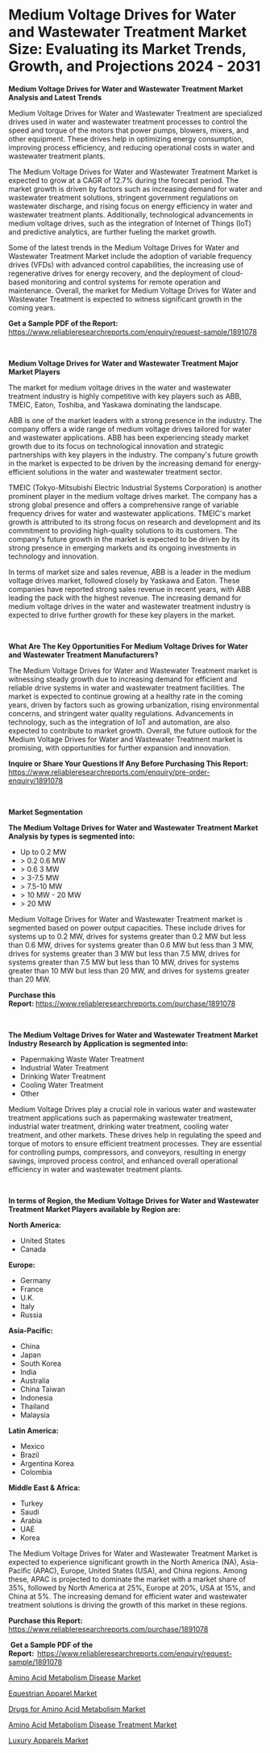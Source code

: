 <p><h1>Medium Voltage Drives for Water and Wastewater Treatment Market Size: Evaluating its Market Trends, Growth, and Projections 2024 - 2031</h1></p><p><strong>Medium Voltage Drives for Water and Wastewater Treatment Market Analysis and Latest Trends</strong></p>
<p><p>Medium Voltage Drives for Water and Wastewater Treatment are specialized drives used in water and wastewater treatment processes to control the speed and torque of the motors that power pumps, blowers, mixers, and other equipment. These drives help in optimizing energy consumption, improving process efficiency, and reducing operational costs in water and wastewater treatment plants.</p><p>The Medium Voltage Drives for Water and Wastewater Treatment Market is expected to grow at a CAGR of 12.7% during the forecast period. The market growth is driven by factors such as increasing demand for water and wastewater treatment solutions, stringent government regulations on wastewater discharge, and rising focus on energy efficiency in water and wastewater treatment plants. Additionally, technological advancements in medium voltage drives, such as the integration of Internet of Things (IoT) and predictive analytics, are further fueling the market growth.</p><p>Some of the latest trends in the Medium Voltage Drives for Water and Wastewater Treatment Market include the adoption of variable frequency drives (VFDs) with advanced control capabilities, the increasing use of regenerative drives for energy recovery, and the deployment of cloud-based monitoring and control systems for remote operation and maintenance. Overall, the market for Medium Voltage Drives for Water and Wastewater Treatment is expected to witness significant growth in the coming years.</p></p>
<p><strong>Get a Sample PDF of the Report:&nbsp;</strong> <a href="https://www.reliableresearchreports.com/enquiry/request-sample/1891078">https://www.reliableresearchreports.com/enquiry/request-sample/1891078</a></p>
<p>&nbsp;</p>
<p><strong>Medium Voltage Drives for Water and Wastewater Treatment Major Market Players</strong></p>
<p><p>The market for medium voltage drives in the water and wastewater treatment industry is highly competitive with key players such as ABB, TMEIC, Eaton, Toshiba, and Yaskawa dominating the landscape. </p><p>ABB is one of the market leaders with a strong presence in the industry. The company offers a wide range of medium voltage drives tailored for water and wastewater applications. ABB has been experiencing steady market growth due to its focus on technological innovation and strategic partnerships with key players in the industry. The company's future growth in the market is expected to be driven by the increasing demand for energy-efficient solutions in the water and wastewater treatment sector.</p><p>TMEIC (Tokyo-Mitsubishi Electric Industrial Systems Corporation) is another prominent player in the medium voltage drives market. The company has a strong global presence and offers a comprehensive range of variable frequency drives for water and wastewater applications. TMEIC's market growth is attributed to its strong focus on research and development and its commitment to providing high-quality solutions to its customers. The company's future growth in the market is expected to be driven by its strong presence in emerging markets and its ongoing investments in technology and innovation.</p><p>In terms of market size and sales revenue, ABB is a leader in the medium voltage drives market, followed closely by Yaskawa and Eaton. These companies have reported strong sales revenue in recent years, with ABB leading the pack with the highest revenue. The increasing demand for medium voltage drives in the water and wastewater treatment industry is expected to drive further growth for these key players in the market.</p></p>
<p>&nbsp;</p>
<p><strong>What Are The Key Opportunities For Medium Voltage Drives for Water and Wastewater Treatment Manufacturers?</strong></p>
<p><p>The Medium Voltage Drives for Water and Wastewater Treatment market is witnessing steady growth due to increasing demand for efficient and reliable drive systems in water and wastewater treatment facilities. The market is expected to continue growing at a healthy rate in the coming years, driven by factors such as growing urbanization, rising environmental concerns, and stringent water quality regulations. Advancements in technology, such as the integration of IoT and automation, are also expected to contribute to market growth. Overall, the future outlook for the Medium Voltage Drives for Water and Wastewater Treatment market is promising, with opportunities for further expansion and innovation.</p></p>
<p><strong>Inquire or Share Your Questions If Any Before Purchasing This Report:</strong> <a href="https://www.reliableresearchreports.com/enquiry/pre-order-enquiry/1891078">https://www.reliableresearchreports.com/enquiry/pre-order-enquiry/1891078</a></p>
<p>&nbsp;</p>
<p><strong>Market Segmentation</strong></p>
<p><strong>The Medium Voltage Drives for Water and Wastewater Treatment Market Analysis by types is segmented into:</strong></p>
<p><ul><li>Up to 0.2 MW</li><li>> 0.2 0.6 MW</li><li>> 0.6 3 MW</li><li>> 3-7.5 MW</li><li>> 7.5-10 MW</li><li>> 10 MW - 20 MW</li><li>> 20 MW</li></ul></p>
<p><p>Medium Voltage Drives for Water and Wastewater Treatment market is segmented based on power output capacities. These include drives for systems up to 0.2 MW, drives for systems greater than 0.2 MW but less than 0.6 MW, drives for systems greater than 0.6 MW but less than 3 MW, drives for systems greater than 3 MW but less than 7.5 MW, drives for systems greater than 7.5 MW but less than 10 MW, drives for systems greater than 10 MW but less than 20 MW, and drives for systems greater than 20 MW.</p></p>
<p><strong>Purchase this Report:&nbsp;</strong><a href="https://www.reliableresearchreports.com/purchase/1891078">https://www.reliableresearchreports.com/purchase/1891078</a></p>
<p>&nbsp;</p>
<p><strong>The Medium Voltage Drives for Water and Wastewater Treatment Market Industry Research by Application is segmented into:</strong></p>
<p><ul><li>Papermaking Waste Water Treatment</li><li>Industrial Water Treatment</li><li>Drinking Water Treatment</li><li>Cooling Water Treatment</li><li>Other</li></ul></p>
<p><p>Medium Voltage Drives play a crucial role in various water and wastewater treatment applications such as papermaking wastewater treatment, industrial water treatment, drinking water treatment, cooling water treatment, and other markets. These drives help in regulating the speed and torque of motors to ensure efficient treatment processes. They are essential for controlling pumps, compressors, and conveyors, resulting in energy savings, improved process control, and enhanced overall operational efficiency in water and wastewater treatment plants.</p></p>
<p>&nbsp;</p>
<p><strong>In terms of Region, the Medium Voltage Drives for Water and Wastewater Treatment Market Players available by Region are:</strong></p>
<p>
    <p> <strong> North America: </strong>
        <ul>
            <li>United States</li>
            <li>Canada</li>
        </ul>
        </p> 
    <p> <strong> Europe: </strong>
        <ul>
            <li>Germany</li>
            <li>France</li>
            <li>U.K.</li>
            <li>Italy</li>
            <li>Russia</li>
        </ul>
        </p> 
    <p> <strong> Asia-Pacific: </strong>
        <ul>
            <li>China</li>
            <li>Japan</li>
            <li>South Korea</li>
            <li>India</li>
            <li>Australia</li>
            <li>China Taiwan</li>
            <li>Indonesia</li>
            <li>Thailand</li>
            <li>Malaysia</li>
        </ul>
        </p> 
    <p> <strong> Latin America: </strong>
        <ul>
            <li>Mexico</li>
            <li>Brazil</li>
            <li>Argentina Korea</li>
            <li>Colombia</li>
        </ul>
        </p> 
    <p> <strong> Middle East & Africa: </strong>
        <ul>
            <li>Turkey</li>
            <li>Saudi</li>
            <li>Arabia</li>
            <li>UAE</li>
            <li>Korea</li>
        </ul>
    </p>
    </p>
<p><p>The Medium Voltage Drives for Water and Wastewater Treatment Market is expected to experience significant growth in the North America (NA), Asia-Pacific (APAC), Europe, United States (USA), and China regions. Among these, APAC is projected to dominate the market with a market share of 35%, followed by North America at 25%, Europe at 20%, USA at 15%, and China at 5%. The increasing demand for efficient water and wastewater treatment solutions is driving the growth of this market in these regions.</p></p>
<p><strong>Purchase this Report: </strong><a href="https://www.reliableresearchreports.com/purchase/1891078">https://www.reliableresearchreports.com/purchase/1891078</a></p>
<p>&nbsp;<strong>Get a Sample PDF of the Report:&nbsp;&nbsp;</strong><a href="https://www.reliableresearchreports.com/enquiry/request-sample/1891078">https://www.reliableresearchreports.com/enquiry/request-sample/1891078</a></p>
<p><strong></strong></p>
<p><p><a href="https://meowing-canidae-761.notion.site/Amino-Acid-Metabolism-Disease-Market-Research-Report-The-Key-To-Successful-Business-Strategy-Foreca-52d9ce4f5c1e4ad481298820cbf8ce5b">Amino Acid Metabolism Disease Market</a></p><p><a href="https://view.publitas.com/reportprime-1/equestrian-apparel-market-size-and-growth-market-segmentation-regional-and-country-breakdowns-and-market-trends-for-period-from-2024-2031/">Equestrian Apparel Market</a></p><p><a href="https://frill-swim-3cd.notion.site/Drugs-for-Amino-Acid-Metabolism-Market-Research-Report-Forecasted-for-Period-from-2024-2031-by-Ma-9f7367d052eb4418832321ac9ecb497d">Drugs for Amino Acid Metabolism Market</a></p><p><a href="https://noble-drawer-34c.notion.site/Amino-Acid-Metabolism-Disease-Treatment-Market-Provides-Detailed-Segmentation-of-this-Market-based-o-dca81c6e7b3f48a1ad0ea305a88cf763">Amino Acid Metabolism Disease Treatment Market</a></p><p><a href="https://view.publitas.com/reportprime-1/luxury-apparels-market-share-market-new-trends-analysis-report-by-type-by-application-by-end-use-by-region-and-segment-forecasts-2024-2031/">Luxury Apparels Market</a></p></p>